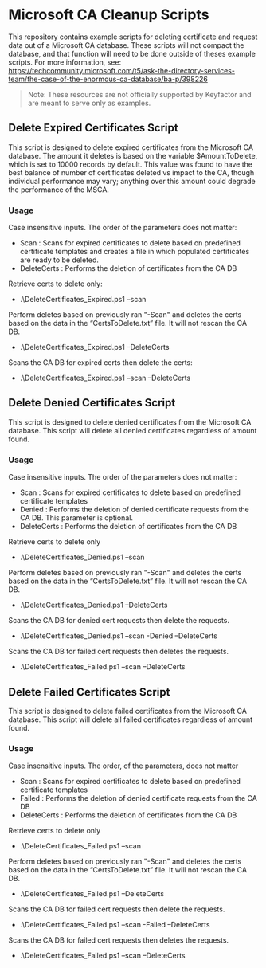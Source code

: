 # Microsoft CA Cleanup Scripts
This repository contains example scripts for deleting certificate and request data out of a Microsoft CA database. 
These scripts will not compact the database, and that function will need to be done outside of theses example scripts. For more information, see: https://techcommunity.microsoft.com/t5/ask-the-directory-services-team/the-case-of-the-enormous-ca-database/ba-p/398226

> Note: These resources are not officially supported by Keyfactor and are meant to serve only as examples.


## Delete Expired Certificates Script
This script is designed to delete expired certificates from the Microsoft CA database. The amount it deletes is based on the variable $AmountToDelete, which is set to 10000 records by default. This value was found to have the best balance of number of certificates deleted vs impact to the CA, though individual performance may vary; anything over this amount could degrade the performance of the MSCA. 
### Usage
Case insensitive inputs.  The order of the parameters does not matter:
- Scan : Scans for expired certificates to delete based on predefined certificate templates and creates a file in which populated certificates are ready to be deleted.
- DeleteCerts : Performs the deletion of certificates from the CA DB

Retrieve certs to delete only: 
- .\DeleteCertificates_Expired.ps1 –scan

Perform deletes based on previously ran "-Scan" and deletes the certs based on the data in the “CertsToDelete.txt” file.  It will not rescan the CA DB.
- .\DeleteCertificates_Expired.ps1 –DeleteCerts

Scans the CA DB for expired certs then delete the certs:
- .\DeleteCertificates_Expired.ps1 –scan –DeleteCerts


## Delete Denied Certificates Script
This script is designed to delete denied certificates from the Microsoft CA database. This script will delete all denied certificates regardless of amount found.
### Usage
Case insensitive inputs.  The order of the parameters does not matter:
- Scan : Scans for expired certificates to delete based on predefined certificate templates
- Denied : Performs the deletion of denied certificate requests from the CA DB. This parameter is optional.
- DeleteCerts : Performs the deletion of certificates from the CA DB

Retrieve certs to delete only 
- .\DeleteCertificates_Denied.ps1 –scan 

Perform deletes based on previously ran "-Scan" and deletes the certs based on the data in the “CertsToDelete.txt” file.  It will not rescan the CA DB.
- .\DeleteCertificates_Denied.ps1 –DeleteCerts

Scans the CA DB for denied cert requests then delete the requests.
- .\DeleteCertificates_Denied.ps1 –scan -Denied –DeleteCerts

Scans the CA DB for failed cert requests then deletes the requests.
- .\DeleteCertificates_Failed.ps1 –scan –DeleteCerts


## Delete Failed Certificates Script
This script is designed to delete failed certificates from the Microsoft CA database. This script will delete all failed certificates regardless of amount found.
### Usage
Case insensitive inputs.  The order, of the parameters, does not matter
- Scan : Scans for expired certificates to delete based on predefined certificate templates
- Failed : Performs the deletion of denied certificate requests from the CA DB
- DeleteCerts : Performs the deletion of certificates from the CA DB

Retrieve certs to delete only 
- .\DeleteCertificates_Failed.ps1 –scan 

Perform deletes based on previously ran "-Scan" and deletes the certs based on the data in the “CertsToDelete.txt” file.  It will not rescan the CA DB.
- .\DeleteCertificates_Failed.ps1 –DeleteCerts

Scans the CA DB for failed cert requests then delete the requests.
- .\DeleteCertificates_Failed.ps1 –scan -Failed –DeleteCerts

Scans the CA DB for failed cert requests then deletes the requests.
- .\DeleteCertificates_Failed.ps1 –scan –DeleteCerts
